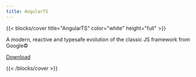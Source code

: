 ```yaml
---
title: AngularTS
---
```


{{< blocks/cover title="AngularTS" color="white" height="full" >}}

<p class="lead mb-5">A modern, reactive and typesafe evolution of the classic JS framework from Google&copy;</p>
<a class="btn btn-lg btn-secondary me-3 mb-4" href="https://github.com/Angular-Wave/angular.ts">
  Download <i class="fab fa-github ms-2 "></i>
</a>

{{< /blocks/cover >}}
